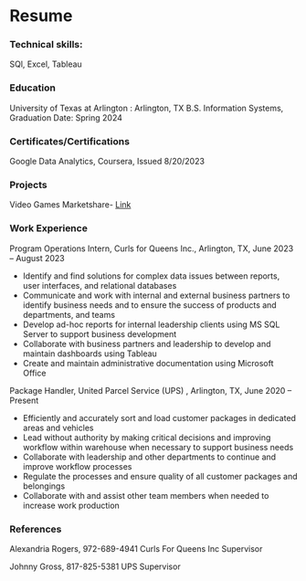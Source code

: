 # Resume  
 ### Technical skills: 
SQl, Excel, Tableau
### Education
University of Texas at Arlington : Arlington, TX
B.S. Information Systems, Graduation Date: Spring 2024

### Certificates/Certifications
Google Data Analytics, Coursera, Issued 8/20/2023
### Projects
Video Games Marketshare- [Link](https://github.com/MaxJohnson714/Video-Game-Project-)
### Work Experience
Program Operations Intern, Curls for Queens Inc., Arlington, TX, June 2023 – August 2023
-	Identify and find solutions for complex data issues between reports, user interfaces, and relational databases 
-	Communicate and work with internal and external business partners to identify business needs and to ensure the success of products and departments, and teams
-	Develop ad-hoc reports for internal leadership clients using MS SQL Server to support business development 
-	Collaborate with business partners and leadership to develop and maintain dashboards using Tableau
-	Create and maintain administrative documentation using Microsoft Office

Package Handler, United Parcel Service (UPS) , Arlington, TX, June 2020 – Present
-	Efficiently and accurately sort and load customer packages in dedicated areas and vehicles
- Lead without authority by making critical decisions and improving workflow within warehouse when necessary to support business needs
-	Collaborate with leadership and other departments to continue and improve workflow processes
-	Regulate the processes and ensure quality of all customer packages and belongings
-	Collaborate with and assist other team members when needed to increase work production

### References 
Alexandria Rogers, 972-689-4941
	Curls For Queens Inc
	Supervisor
	
Johnny Gross, 817-825-5381
	UPS 
	Supervisor


